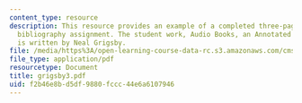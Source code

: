 ```yaml
---
content_type: resource
description: This resource provides an example of a completed three-page annotated
  bibliography assignment. The student work, Audio Books, an Annotated Bibliography,
  is written by Neal Grigsby.
file: /media/https%3A/open-learning-course-data-rc.s3.amazonaws.com/cms-796-major-media-texts-fall-2006/f2b46e8bd5df9880fccc44e6a6107946_grigsby3.pdf
file_type: application/pdf
resourcetype: Document
title: grigsby3.pdf
uid: f2b46e8b-d5df-9880-fccc-44e6a6107946
---
```

